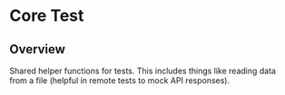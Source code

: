 # Core Test

## Overview

<!-- Explanation of this module's responsibilities. -->

Shared helper functions for tests. This includes things like reading data from a file (helpful in remote tests to mock API responses).